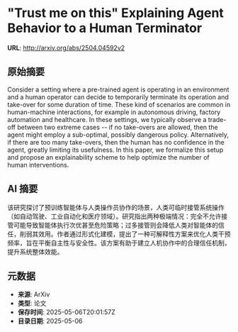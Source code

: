 # "Trust me on this" Explaining Agent Behavior to a Human Terminator

**URL**: http://arxiv.org/abs/2504.04592v2

## 原始摘要

Consider a setting where a pre-trained agent is operating in an environment
and a human operator can decide to temporarily terminate its operation and
take-over for some duration of time. These kind of scenarios are common in
human-machine interactions, for example in autonomous driving, factory
automation and healthcare. In these settings, we typically observe a trade-off
between two extreme cases -- if no take-overs are allowed, then the agent might
employ a sub-optimal, possibly dangerous policy. Alternatively, if there are
too many take-overs, then the human has no confidence in the agent, greatly
limiting its usefulness. In this paper, we formalize this setup and propose an
explainability scheme to help optimize the number of human interventions.


## AI 摘要

该研究探讨了预训练智能体与人类操作员协作的场景，人类可临时接管系统操作（如自动驾驶、工业自动化和医疗领域）。研究指出两种极端情况：完全不允许接管可能导致智能体执行次优甚至危险策略；过多接管则会降低人类对智能体的信任，削弱其效用。作者通过形式化建模，提出了一种可解释性方案来优化人类干预频率，旨在平衡自主性与安全性。该方案有助于建立人机协作中的合理信任机制，提升系统整体效能。

## 元数据

- **来源**: ArXiv
- **类型**: 论文
- **保存时间**: 2025-05-06T20:01:57Z
- **目录日期**: 2025-05-06
